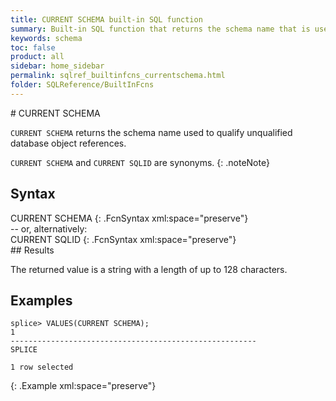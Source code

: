 ```yaml
---
title: CURRENT SCHEMA built-in SQL function
summary: Built-in SQL function that returns the schema name that is used to qualify database references not already qualified
keywords: schema
toc: false
product: all
sidebar: home_sidebar
permalink: sqlref_builtinfcns_currentschema.html
folder: SQLReference/BuiltInFcns
---
```

<section>
<div class="TopicContent" data-swiftype-index="true" markdown="1">
# CURRENT SCHEMA

`CURRENT SCHEMA` returns the schema name used to qualify unqualified
database object references.

`CURRENT SCHEMA` and `CURRENT SQLID` are synonyms.
{: .noteNote}

## Syntax

<div class="fcnWrapperWide" markdown="1">
    CURRENT SCHEMA
{: .FcnSyntax xml:space="preserve"}

</div>
-- or, alternatively:

<div class="fcnWrapperWide" markdown="1">
    CURRENT SQLID
{: .FcnSyntax xml:space="preserve"}

</div>
## Results

The returned value is a string with a length of up to 128 characters.

## Examples

<div class="preWrapperWide" markdown="1">
    
    splice> VALUES(CURRENT SCHEMA);
    1
    -------------------------------------------------------
    SPLICE
    
    1 row selected
{: .Example xml:space="preserve"}

</div>
</div>
</section>

